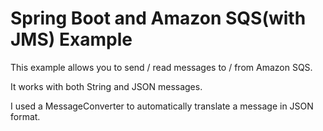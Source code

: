 # Spring Boot and Amazon SQS(with JMS) Example

This example allows you to send / read messages to / from Amazon SQS.

It works with both String and JSON messages.

I used a MessageConverter to automatically translate a message in JSON format.


